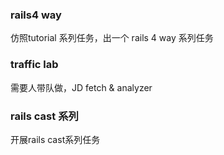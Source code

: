 ### rails4 way

仿照tutorial 系列任务，出一个 rails 4 way 系列任务

### traffic lab

需要人带队做，JD fetch & analyzer

### rails cast 系列

开展rails cast系列任务

